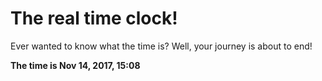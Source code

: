 # The real time clock!

Ever wanted to know what the time is? Well, your journey is about to end!

**The time is Nov 14, 2017, 15:08**